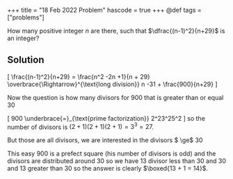 +++
title = "18 Feb 2022 Problem"
hascode = true
+++
@def tags = ["problems"]

How many positive integer $n$ are there, such that $\dfrac{(n-1)^2}{n+29}$ is an integer?


## Solution 

\[
    \frac{(n-1)^2}{n+29} = \frac{n^2 -2n +1}{n + 29} \overbrace{\Rightarrow}^{\text{long division}} n -31 + \frac{900}{n+29}
\]

Now the question is how many divisors for 900 that is greater than or equal 30

\[
    900 \underbrace{=}_{\text{prime factorization}} 2^23^25^2
\]
so the number of divisors is $(2+1)(2+1)(2+1) = 3^3 = 27$.

But those are all divisors, we are interested in the divisors $
\ge$ 30

This easy $900$ is a prefect square (his number of divisors is odd) 
and the divisors are distributed around $30$
so we have 13 divisor less than 30 and 30 and 13 greater than 30 
so the answer is clearly $\boxed{13 + 1 = 14}$.
